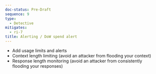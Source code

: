 ```yaml
---
doc-status: Pre-Draft
sequence: 9
type:
  - Detective
mitigates:
  - ri-7
title: Alerting / DoW spend alert 
---
```


- Add usage limits and alerts
- Context length limiting (avoid an attacker from flooding your context)
- Response length monitoring (avoid an attacker from consistently flooding your responses)
